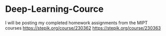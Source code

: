 # Deep-Learning-Cource
I will be posting my completed homework assignments from the MIPT courses
https://stepik.org/course/230362
https://stepik.org/course/230363
